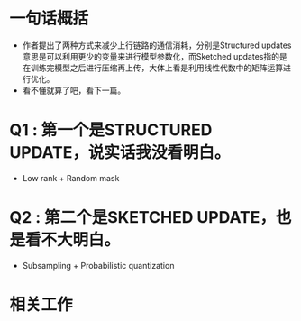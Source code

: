# 一句话概括
- 作者提出了两种方式来减少上行链路的通信消耗，分别是Structured updates意思是可以利用更少的变量来进行模型参数化，而Sketched updates指的是在训练完模型之后进行压缩再上传，大体上看是利用线性代数中的矩阵运算进行优化。 
- 看不懂就算了吧，看下一篇。

# Q1 : 第一个是STRUCTURED UPDATE，说实话我没看明白。
- Low rank + Random mask

# Q2 : 第二个是SKETCHED UPDATE，也是看不大明白。
- Subsampling + Probabilistic quantization

# 相关工作